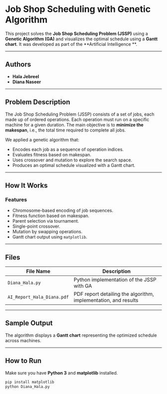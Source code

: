#  Job Shop Scheduling with Genetic Algorithm

This project solves the **Job Shop Scheduling Problem (JSSP)** using a **Genetic Algorithm (GA)** and visualizes the optimal schedule using a **Gantt chart**. It was developed as part of the **Artificial Intelligence **.

---

##  Authors

- **Hala Jebreel** 
- **Diana Naseer** 


---

##  Problem Description

The Job Shop Scheduling Problem (JSSP) consists of a set of jobs, each made up of ordered operations. Each operation must run on a specific machine for a given duration. The main objective is to **minimize the makespan**, i.e., the total time required to complete all jobs.

We applied a genetic algorithm that:
- Encodes each job as a sequence of operation indices.
- Evaluates fitness based on makespan.
- Uses crossover and mutation to explore the search space.
- Produces an optimal schedule visualized with a Gantt chart.

---

##  How It Works

### Features
- Chromosome-based encoding of job sequences.
- Fitness function based on makespan.
- Parent selection via tournament.
- Single-point crossover.
- Mutation by swapping operations.
- Gantt chart output using `matplotlib`.

---

## Files

| File Name         | Description                                       |
|------------------|---------------------------------------------------|
| `Diana_Hala.py`  | Python implementation of the JSSP with GA         |
| `AI_Report_Hala_Diana.pdf` | PDF report detailing the algorithm, implementation, and results |

---

##  Sample Output

The algorithm displays a **Gantt chart** representing the optimized schedule across machines.

---

##  How to Run

Make sure you have **Python 3** and **matplotlib** installed.

```bash
pip install matplotlib
python Diana_Hala.py
